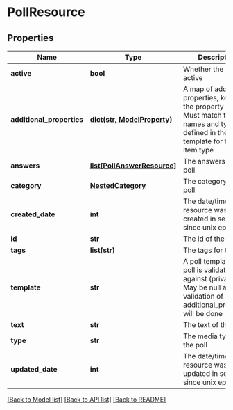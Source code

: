 # PollResource

## Properties
Name | Type | Description | Notes
------------ | ------------- | ------------- | -------------
**active** | **bool** | Whether the poll is active | 
**additional_properties** | [**dict(str, ModelProperty)**](ModelProperty.md) | A map of additional properties, keyed on the property name.  Must match the names and types defined in the template for this item type | [optional] 
**answers** | [**list[PollAnswerResource]**](PollAnswerResource.md) | The answers to the poll | 
**category** | [**NestedCategory**](NestedCategory.md) | The category for the poll | 
**created_date** | **int** | The date/time this resource was created in seconds since unix epoch | [optional] 
**id** | **str** | The id of the poll | [optional] 
**tags** | **list[str]** | The tags for the poll | [optional] 
**template** | **str** | A poll template this poll is validated against (private). May be null and no validation of additional_properties will be done | [optional] 
**text** | **str** | The text of the poll | 
**type** | **str** | The media type of the poll | 
**updated_date** | **int** | The date/time this resource was last updated in seconds since unix epoch | [optional] 

[[Back to Model list]](../README.md#documentation-for-models) [[Back to API list]](../README.md#documentation-for-api-endpoints) [[Back to README]](../README.md)


